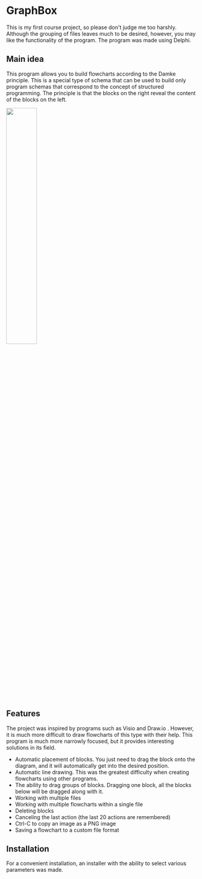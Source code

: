 # GraphBox

This is my first course project, so please don't judge me too harshly. Although the grouping of files leaves much to be desired, however, you may like the functionality of the program.
The program was made using Delphi.

## Main idea

<p> This program allows you to build flowcharts according to the Damke principle. This is a special type of schema that can be used to build only program schemas that correspond to the concept of structured programming. The principle is that the blocks on the right reveal the content of the blocks on the left.</p>
<p text-align: center><img width="40%" src="https://github.com/user-attachments/assets/c9fcd6a6-006e-4313-a655-9d212f013727"></p>

## Features

The project was inspired by programs such as Visio and Draw.io . However, it is much more difficult to draw flowcharts of this type with their help. This program is much more narrowly focused, but it provides interesting solutions in its field.

- Automatic placement of blocks. You just need to drag the block onto the diagram, and it will automatically get into the desired position.
- Automatic line drawing. This was the greatest difficulty when creating flowcharts using other programs.
- The ability to drag groups of blocks. Dragging one block, all the blocks below will be dragged along with it.
- Working with multiple files
- Working with multiple flowcharts within a single file
- Deleting blocks
- Canceling the last action (the last 20 actions are remembered)
- Ctrl-C to copy an image as a PNG image
- Saving a flowchart to a custom file format

## Installation

For a convenient installation, an installer with the ability to select various parameters was made.
